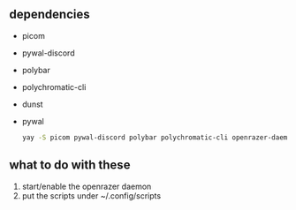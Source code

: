 ## dependencies

- picom
- pywal-discord
- polybar
- polychromatic-cli
- dunst
- pywal

  ```bash
  yay -S picom pywal-discord polybar polychromatic-cli openrazer-daemon dunst pywal
  ```
## what to do with these

1. start/enable the openrazer daemon
2. put the scripts under ~/.config/scripts
